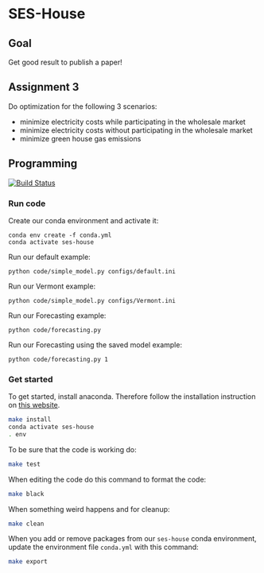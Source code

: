 # SES-House

## Goal
Get good result to publish a paper!

## Assignment 3

Do optimization for the following 3 scenarios:
* minimize electricity costs while participating in the wholesale market
* minimize electricity costs without participating in the wholesale market
* minimize green house gas emissions


## Programming

[![Build Status](https://api.travis-ci.com/j-ti/SES-House.svg?token=9GudSoJGkvnBmiR1HWN7&branch=master)](https://travis-ci.com/j-ti/SES-House)

### Run code

Create our conda environment and activate it:
```
conda env create -f conda.yml
conda activate ses-house
```

Run our default example:
```
python code/simple_model.py configs/default.ini
```

Run our Vermont example:
```
python code/simple_model.py configs/Vermont.ini
```

Run our Forecasting example:
```
python code/forecasting.py
```

Run our Forecasting using the saved model example:
```
python code/forecasting.py 1
```


### Get started

To get started, install anaconda. Therefore follow the installation instruction
on [this website](https://docs.anaconda.com/anaconda/install/linux/).
```bash
make install
conda activate ses-house
. env
```

To be sure that the code is working do:
```bash
make test
```

When editing the code do this command to format the code:
```bash
make black
```

When something weird happens and for cleanup:
```bash
make clean
```

When you add or remove packages from our `ses-house` conda environment, update
the environment file `conda.yml` with this command:
```bash
make export
```
